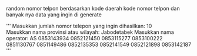 random nomor telpon berdasarkan kode daerah kode nomor telpon dan banyak nya data yang ingin di generate

'''
Masukkan jumlah nomor telepon yang ingin dihasilkan: 10  
Masukkan nama provinsi atau wilayah: Jabodetabek
Masukkan nama operator: AS
0853143934
0852121450
0853115277
0853100222
0851130767
0851149486
0852135353
0852141549
0852121898
0853142187
'''
